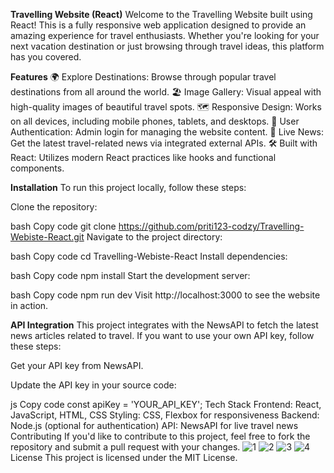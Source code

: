 **Travelling Website (React)**
Welcome to the Travelling Website built using React! This is a fully responsive web application designed to provide an amazing experience for travel enthusiasts. Whether you're looking for your next vacation destination or just browsing through travel ideas, this platform has you covered.

**Features**
🌍 Explore Destinations: Browse through popular travel destinations from all around the world.
🏖️ Image Gallery: Visual appeal with high-quality images of beautiful travel spots.
🗺️ Responsive Design: Works on all devices, including mobile phones, tablets, and desktops.
🔐 User Authentication: Admin login for managing the website content.
📰 Live News: Get the latest travel-related news via integrated external APIs.
🛠️ Built with React: Utilizes modern React practices like hooks and functional components.

**Installation**
To run this project locally, follow these steps:

Clone the repository:

bash
Copy code
git clone https://github.com/priti123-codzy/Travelling-Webiste-React.git
Navigate to the project directory:

bash
Copy code
cd Travelling-Webiste-React
Install dependencies:

bash
Copy code
npm install
Start the development server:

bash
Copy code
npm run dev
Visit http://localhost:3000 to see the website in action.

**API Integration**
This project integrates with the NewsAPI to fetch the latest news articles related to travel. If you want to use your own API key, follow these steps:

Get your API key from NewsAPI.

Update the API key in your source code:

js
Copy code
const apiKey = 'YOUR_API_KEY';
Tech Stack
Frontend: React, JavaScript, HTML, CSS
Styling: CSS, Flexbox for responsiveness
Backend: Node.js (optional for authentication)
API: NewsAPI for live travel news
Contributing
If you'd like to contribute to this project, feel free to fork the repository and submit a pull request with your changes.
![1](https://github.com/user-attachments/assets/99bb078b-0b1f-4dba-801b-ee8d5d882205)
![2](https://github.com/user-attachments/assets/7f90108d-7c42-4298-b78b-c2f2115aa83e)
![3](https://github.com/user-attachments/assets/17fde0fa-4e5e-4604-bec2-4f5e89a4db85)
![4](https://github.com/user-attachments/assets/b9bf3018-eb79-43c7-a672-225a44b40d2c)
License
This project is licensed under the MIT License.
